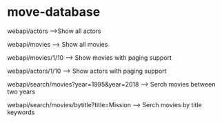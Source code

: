 # move-database
<p> webapi/actors  -->Show all actors</p>
<p>webapi/movies --> Show all movies</p>
<p>webapi/movies/1/10 --> Show  movies with paging support</p>
<p>webapi/actors/1/10 --> Show  actors with paging support</p>
<p> webapi/search/movies?year=1995&year=2018 --> Serch movies between two years</p>
<p>webapi/search/movies/bytitle?title=Mission  --> Serch movies by title keywords</p>
